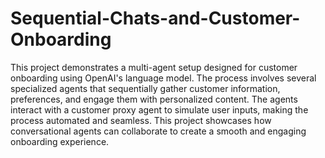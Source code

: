 # Sequential-Chats-and-Customer-Onboarding

This project demonstrates a multi-agent setup designed for customer onboarding using OpenAI's language model. The process involves several specialized agents that sequentially gather customer information, preferences, and engage them with personalized content. The agents interact with a customer proxy agent to simulate user inputs, making the process automated and seamless. This project showcases how conversational agents can collaborate to create a smooth and engaging onboarding experience.

